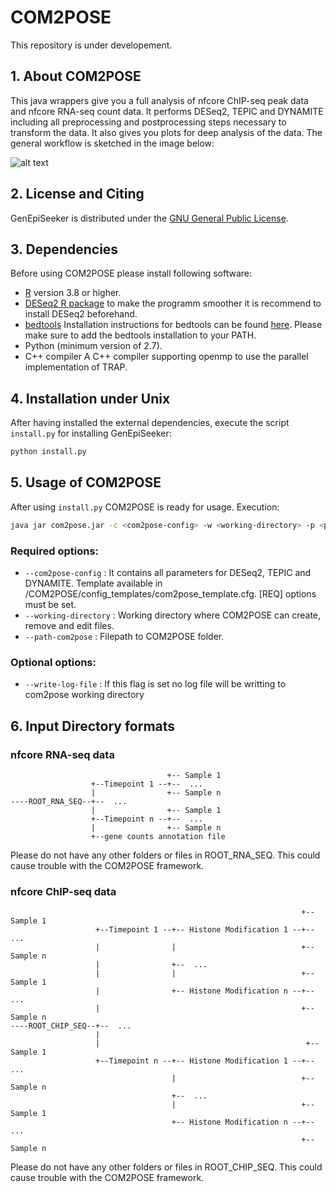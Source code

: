 # COM2POSE

This repository is under developement.

## 1. About COM2POSE


This java wrappers give you a full analysis of nfcore ChIP-seq peak data and nfcore RNA-seq count data. It performs DESeq2, TEPIC and DYNAMITE including all  preprocessing and postprocessing steps necessary to transform the data. It also gives you plots for deep analysis of the data. The general workflow is sketched in the image below:

![alt text](https://github.com/biomedbigdata/COM2POSE/blob/master/COM2POSE_framework.png)

## 2. License and Citing

GenEpiSeeker is distributed under the [GNU General Public License](https://www.gnu.org/licenses/gpl-3.0.en.html).

## 3. Dependencies

Before using COM2POSE please install following software:

- [R](https://cran.r-project.org/bin/windows/base/) version 3.8 or higher.
- [DESeq2 R package](http://bioconductor.org/packages/release/bioc/html/DESeq2.html) to make the programm smoother it is recommend to install DESeq2 beforehand.
- [bedtools](https://github.com/arq5x/bedtools2) Installation instructions for bedtools can be found [here](https://bedtools.readthedocs.io/en/latest/content/installation.html). Please make sure to add the bedtools installation to your PATH.
- Python (minimum version of 2.7).
- C++ compiler A C++ compiler supporting openmp to use the parallel implementation of TRAP.

## 4. Installation under Unix

After having installed the external dependencies, execute the script `install.py` for installing GenEpiSeeker:

```sh
python install.py
```
## 5. Usage of COM2POSE

After using `install.py` COM2POSE is ready for usage. 
Execution:
```sh
java jar com2pose.jar -c <com2pose-config> -w <working-directory> -p <path-com2pose> [-l]
```

### Required options: 
- `--com2pose-config` : It contains all parameters for DESeq2, TEPIC and DYNAMITE. Template available in /COM2POSE/config_templates/com2pose_template.cfg. [REQ] options must be set.
- `--working-directory` : Working directory where COM2POSE can create, remove and edit files.
- `--path-com2pose` : Filepath to COM2POSE folder.

### Optional options: 
- `--write-log-file` : If this flag is set no log file will be writting to com2pose working directory

## 6. Input Directory formats

### nfcore RNA-seq data
```
                                   +-- Sample 1
                  +--Timepoint 1 --+--  ...
                  |                +-- Sample n
----ROOT_RNA_SEQ--+--  ...
                  |                +-- Sample 1
                  +--Timepoint n --+--  ...
                  |                +-- Sample n
                  +--gene counts annotation file
```
Please do not have any other folders or files in ROOT_RNA_SEQ. This could cause trouble with the COM2POSE framework.
### nfcore ChIP-seq data
```
                                                                 +-- Sample 1
                   +--Timepoint 1 --+-- Histone Modification 1 --+-- ...
                   |                |                            +-- Sample n
                   |                +--  ...
                   |                |                            +-- Sample 1
                   |                +-- Histone Modification n --+-- ...
                   |                                             +-- Sample n
----ROOT_CHIP_SEQ--+--  ...
                   |
                   |                                              +-- Sample 1
                   +--Timepoint n --+-- Histone Modification 1 --+-- ...
                                    |                            +-- Sample n
                                    +--  ...
                                    |                            +-- Sample 1
                                    +-- Histone Modification n --+-- ...
                                                                 +-- Sample n
```
Please do not have any other folders or files in ROOT_CHIP_SEQ. This could cause trouble with the COM2POSE framework.
